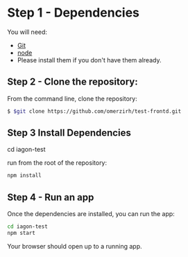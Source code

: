 # Step 1 - Dependencies

You will need:

* [Git](http://git-scm.com/downloads)
* [node](https://nodejs.org/)
* Please install them if you don't have them already.

## Step 2 - Clone the repository:

From the command line, clone the repository:

```sh
$ $git clone https://github.com/omerzirh/test-frontd.git

```

## Step 3 Install Dependencies

cd iagon-test

run from the root of the repository:

```sh
npm install
```

## Step 4 - Run an app

Once the dependencies are installed, you can run the app:

```sh
cd iagon-test
npm start
```

Your browser should open up to a running app.

